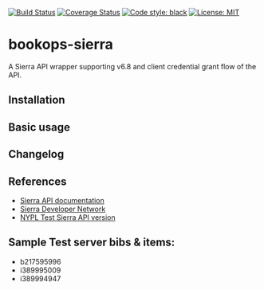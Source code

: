 [![Build Status](https://github.com/BookOps-CAT/bookops-sierra/actions/workflows/unit-tests.yaml/badge.svg?branch=main)](https://github.com/BookOps-CAT/bookops-sierra/actions) [![Coverage Status](https://coveralls.io/repos/github/BookOps-CAT/bookops-sierra/badge.svg?branch=main)](https://coveralls.io/github/BookOps-CAT/bookops-sierra?branch=main) [![Code style: black](https://img.shields.io/badge/code%20style-black-000000.svg)](https://github.com/psf/black) [![License: MIT](https://img.shields.io/badge/License-MIT-yellow.svg)](https://opensource.org/licenses/MIT)

# bookops-sierra
A Sierra API wrapper supporting v6.8 and client credential grant flow of the API.

## Installation
## Basic usage
## Changelog
## References
+ [Sierra API documentation](https://techdocs.iii.com/sierraapi/Content/titlePage.htm)
+ [Sierra Developer Network](https://innovative.libguides.com/c.php?g=1181301&p=8637929&preview=a459e4eef162d4da79728b75364a6a8f)
+ [NYPL Test Sierra API version](https://nypl-sierra-test.iii.com/iii/sierra-api/about)
## Sample Test server bibs & items:
+ b217595996
+ i389995009
+ i389994947